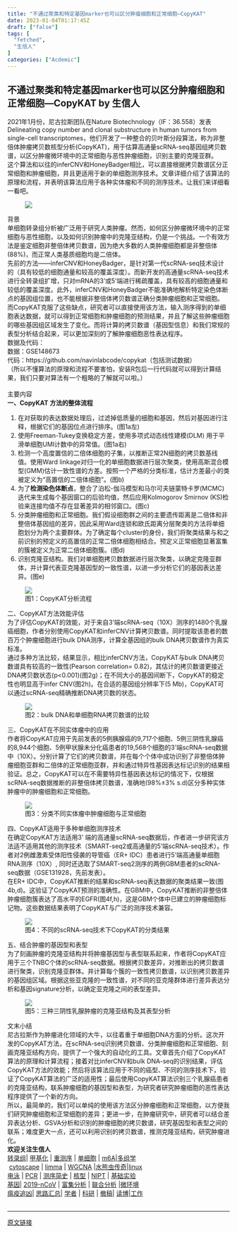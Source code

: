 ```yaml
---
title: "不通过聚类和特定基因marker也可以区分肿瘤细胞和正常细胞—CopyKAT"
date: 2023-01-04T01:17:45Z
draft: ["false"]
tags: [
  "fetched",
  "生信人"
]
categories: ["Acdemic"]
---
```

不通过聚类和特定基因marker也可以区分肿瘤细胞和正常细胞—CopyKAT by 生信人
------
<div><section><span>2021年1月份，尼古拉斯团队在Nature Biotechnology（IF：36.558）发表Delineating copy number and clonal substructure in human tumors from single-cell transcriptomes，他们开发了一种整合的贝叶斯分段算法，称为非整倍体肿瘤拷贝数核型分析(CopyKAT)，用于估算高通量scRNA-seq基因组拷贝数谱，<span>以区分肿瘤微环境中的正常细胞与恶性肿瘤细胞</span>，识别主要的克隆亚群。</span></section><section><span>这个算法和以往的inferCNV和HoneyBadger相比，可以直接根据拷贝数谱区分正常细胞和肿瘤细胞，并且更适用于新的单细胞测序技术。文章详细介绍了该算法的原理和流程，并表明该算法应用于各种实体瘤和不同的测序技术。让我们来详细看一看吧。</span></section><figure><img data-ratio="0.3830673143650243" data-src="https://mmbiz.qpic.cn/mmbiz_jpg/N3X4LBoaQjWy7ZwIgltjiaaXXicRZPQJWv3lYq2jj6HwaJbpkxOMOHRrV9qGxOw3mDqJay7fWpRBpxSOlnvbd1Ig/640?wx_fmt=jpeg" data-type="jpeg" data-w="1441" src="https://mmbiz.qpic.cn/mmbiz_jpg/N3X4LBoaQjWy7ZwIgltjiaaXXicRZPQJWv3lYq2jj6HwaJbpkxOMOHRrV9qGxOw3mDqJay7fWpRBpxSOlnvbd1Ig/640?wx_fmt=jpeg"></figure><section><span>背景</span></section><section><span>单细胞转录组分析被广泛用于研究人类肿瘤。然而，如何区分肿瘤微环境中的正常细胞与恶性细胞，以及如何识别肿瘤中的克隆亚结构，仍是一个挑战。一个有效方法是鉴定细胞非整倍体拷贝数谱，因为绝大多数的人类肿瘤细胞都是非整倍体(88%)，而正常人类基质细胞均是二倍体。</span></section><section><span>先前的方法——<span>inferCNV</span>和<span>HoneyBadger</span>，是针对第一代scRNA-seq技术设计的（具有较低的细胞通量和较高的覆盖深度）。而新开发的高通量scRNA-seq技术进行全转录组扩增，只对mRNA的3’或5’端进行稀疏覆盖，具有较高的细胞通量和较低的覆盖深度。此外，inferCNV和HoneyBadger不能准确地解析特定染色体断点的基因组位置，也不能根据非整倍体拷贝数谱正确分类肿瘤细胞和正常细胞。</span></section><section><span>而CopyKAT克服了这些缺点，研究者可以直接使用该方法，输入测序得到的单细胞表达数据，<span>就可以得到正常细胞和肿瘤细胞的预测结果，</span>并且了解这些肿瘤细胞的哪些基因组区域发生了变化。而将计算的拷贝数谱（基因型信息）和我们常规的表型分析结合起来，可以更加深刻的了解肿瘤细胞恶性表达程序。</span></section><section><span>数据及代码：</span></section><section><span>数据：<span>GSE148673</span></span></section><section><span>代码：<span>https://github.com/navinlabcode/copykat</span>（包括测试数据）</span></section><section><span>（所以不懂算法的原理和流程不要害怕，安装R包后一行代码就可以得到计算结果，我们只要对算法有一个粗略的了解就可以啦。）</span></section><section><span> </span></section><section><span>主要内容</span></section><section><strong><span>一、CopyKAT 方法的整体流程</span></strong><span></span></section><ol><li><section><span>在对获取的表达数据处理后，过滤掉低质量的细胞和基因，然后<span>对基因进行注释</span>，根据它们的基因位点进行排序。(图1a左)</span></section></li><li><section><span>使用Freeman-Tukey变换稳定方差，使用多项式动态线性建模(DLM) 用于平滑单细胞UMI计数中的异常值。(图1a右)</span></section></li><li><section><span><span>检测一个高度置信的二倍体细胞的子集</span>，以推断正常2N细胞的拷贝数基线值。使用Ward linkage对归一化的单细胞数据进行层次聚类，使用高斯混合模型(GMM)估计一致性谱的方差。按照一个严格的分类标准，估计方差最小的类被定义为“高置信的二倍体细胞”。(图b)</span></section></li><li><section><span>为了<strong>检测染色体断点</strong>，整合了泊松-伽马模型和马尔可夫链蒙特卡罗(MCMC)迭代来生成每个基因窗口的后验均值，然后应用Kolmogorov Smirnov (KS)检验来连接均值不存在显著差异的相邻窗口。(图c)</span></section></li><li><section><span><span>分类肿瘤细胞和正常细胞</span>。我们假设细胞群之间的主要遗传距离是二倍体和非整倍体基因组的差异，因此采用Ward连锁和欧氏距离分层聚类的方法将单细胞划分为两个主要群体。为了确定每个cluster的身份，我们将聚类结果与和之前识别的预定义的高置信的正常二倍体细胞相结合。预定义正常细胞显著富集的簇被定义为正常二倍体细胞簇。(图d)</span></section></li><li><section><span><span>识别克隆亚结构。</span>我们对单细胞拷贝数数据进行层次聚类，以确定克隆亚群体，并计算代表亚克隆基因型的一致性谱，以进一步分析它们的基因表达差异。(图e)</span></section></li></ol><figure><img data-ratio="0.6322020520915549" data-src="https://mmbiz.qpic.cn/mmbiz_jpg/N3X4LBoaQjWy7ZwIgltjiaaXXicRZPQJWvJqN0sv6tF17Xicg5ZGLlsbeciaX9mQ3FvEaSudD4wvRSLhNjaYdIV4iaw/640?wx_fmt=jpeg" data-type="jpeg" data-w="1267" src="https://mmbiz.qpic.cn/mmbiz_jpg/N3X4LBoaQjWy7ZwIgltjiaaXXicRZPQJWvJqN0sv6tF17Xicg5ZGLlsbeciaX9mQ3FvEaSudD4wvRSLhNjaYdIV4iaw/640?wx_fmt=jpeg"><section><span>图1：CopyKAT分析流程</span></section></figure><section><span>二、CopyKAT方法效能评估</span></section><section><span>为了评估CopyKAT的效能，对于来自3’端scRNA-seq（10X）测序的1480个乳腺癌细胞，作者分别使用CopyKAT和inferCNV计算拷贝数谱。同时提取该患者的数百万个肿瘤细胞进行bulk DNA测序，计算全基因组的bulk DNA拷贝数谱作为真实标准。</span></section><section><span>通过多种方法比较，结果显示，相比inferCNV方法，CopyKAT与bulk DNA拷贝数谱具有较高的一致性(Pearson correlation= 0.82)，其估计的拷贝数谱更接近DNA拷贝数状态(p&lt;0.001)(图2g)；在不同大小的基因间断下，CopyKAT的稳定性也明显高于infer CNV(图2h)。在合适的基因组分辨率下(5 Mb)，CopyKAT可以通过scRNA-seq精确推断DNA拷贝数的状态。</span></section><figure><img data-ratio="0.7788990825688074" data-src="https://mmbiz.qpic.cn/mmbiz_jpg/N3X4LBoaQjWy7ZwIgltjiaaXXicRZPQJWv40PRAcRswzcKMfuDoKklKg4V6yCnfiaF3u9icuffS4VIwIo4SoMkdCbg/640?wx_fmt=jpeg" data-type="jpeg" data-w="1090" src="https://mmbiz.qpic.cn/mmbiz_jpg/N3X4LBoaQjWy7ZwIgltjiaaXXicRZPQJWv40PRAcRswzcKMfuDoKklKg4V6yCnfiaF3u9icuffS4VIwIo4SoMkdCbg/640?wx_fmt=jpeg"><section><span>图2：bulk DNA和单细胞RNA拷贝数谱的比较</span></section></figure><section><span>三、CopyKAT在不同实体瘤中的应用</span></section><section><span>作者将CopyKAT应用于先前发表的5例胰腺癌的9,717个细胞、5例三阴性乳腺癌的8,944个细胞、5例甲状腺未分化癌患者的19,568个细胞的3’端scRNA-seq数据中（10X）。分别计算了它们的拷贝数谱，并在每个个体中成功识别了非整倍体肿瘤细胞亚群和二倍体的正常细胞亚群，并和通过特异性基因表达标记识别的结果相验证。总之，CopyKAT可以在不需要特异性基因表达标记的情况下，仅根据scRNA-seq数据推断的非整倍体拷贝数谱，准确地(98%±3% s.d)区分多种实体肿瘤中的肿瘤细胞和正常细胞。</span></section><figure><img data-ratio="1.228004956629492" data-src="https://mmbiz.qpic.cn/mmbiz_jpg/N3X4LBoaQjWy7ZwIgltjiaaXXicRZPQJWv1llMG3DZgwNFhmicmHOr2v8CEicJRlI9HHPcCGqra8hAPbWaQQCaOOiaw/640?wx_fmt=jpeg" data-type="jpeg" data-w="807" src="https://mmbiz.qpic.cn/mmbiz_jpg/N3X4LBoaQjWy7ZwIgltjiaaXXicRZPQJWv1llMG3DZgwNFhmicmHOr2v8CEicJRlI9HHPcCGqra8hAPbWaQQCaOOiaw/640?wx_fmt=jpeg"><section><span>图3：分类不同实体瘤中肿瘤细胞与正常细胞</span></section></figure><section><span>四、CopyKAT适用于多种单细胞测序技术</span></section><section><span>在确定CopyKAT方法适用3’ 端的高通量scRNA-seq数据后，作者进一步研究该方法适不适用其他的测序技术（SMART-seq2或高通量的5’端scRNA-seq技术）。作者对2例雌激素受体阳性侵袭的导管癌（ER+ IDC）患者进行5’端高通量单细胞RNA测序（10X）, 同时还选取了SMART-seq2测序的两例GBM患者的scRNA-seq数据（GSE131928，先前发表）。</span></section><section><span>在ER+ IDC中，CopyKAT推断的结果和scRNA-seq表达数据的聚类结果一致(图4b,d)。这验证了CopyKAT预测的准确性。在GBM中，CopyKAT推断的非整倍体肿瘤细胞簇表达了高水平的EGFR(图4f,h)，这是GBM个体中已建立的肿瘤细胞标记物。这些数据结果表明了CopyKAT与广泛的测序技术兼容。</span></section><figure><img data-ratio="1.2066590126291619" data-src="https://mmbiz.qpic.cn/mmbiz_jpg/N3X4LBoaQjWy7ZwIgltjiaaXXicRZPQJWvgNNQc2DmMNmD6onYeks927a2UtD0ZlIUS62UX8rFPOxzEZ9AmlVyJg/640?wx_fmt=jpeg" data-type="jpeg" data-w="871" src="https://mmbiz.qpic.cn/mmbiz_jpg/N3X4LBoaQjWy7ZwIgltjiaaXXicRZPQJWvgNNQc2DmMNmD6onYeks927a2UtD0ZlIUS62UX8rFPOxzEZ9AmlVyJg/640?wx_fmt=jpeg"><section><span>图4：不同的scRNA-seq技术下CopyKAT的分类结果</span></section></figure><section><span>五、结合肿瘤的基因型和表型</span></section><section><span>为了刻画肿瘤的克隆亚结构并将肿瘤基因型与表型联系起来，作者将CopyKAT应用于三个TNBC个体的scRNA-seq数据。根据拷贝数差异，对推断出的拷贝数谱进行聚类，识别克隆亚群体。并计算每个簇的一致性拷贝数谱，以识别拷贝数差异的基因组区域。根据这些亚克隆的一致性谱，对不同的亚克隆群体进行<span>差异表达分析和基因signature分析</span>，以确定亚克隆之间的表型差异。</span></section><figure><img data-ratio="1.3298153034300793" data-src="https://mmbiz.qpic.cn/mmbiz_jpg/N3X4LBoaQjWy7ZwIgltjiaaXXicRZPQJWvhrVickiaTo2rnagAwibZ7KVk5J9Bax1sOflKYu3935r0ZJOjk0JUMhWMA/640?wx_fmt=jpeg" data-type="jpeg" data-w="758" src="https://mmbiz.qpic.cn/mmbiz_jpg/N3X4LBoaQjWy7ZwIgltjiaaXXicRZPQJWvhrVickiaTo2rnagAwibZ7KVk5J9Bax1sOflKYu3935r0ZJOjk0JUMhWMA/640?wx_fmt=jpeg"><section><span>图5：三种三阴性乳腺肿瘤的克隆亚结构及其表型分析</span></section></figure><section><span>文末小结</span></section><section><span>尼古拉斯作为肿瘤进化领域的大牛，以往着重于单细胞DNA方面的分析。这次开发的CopyKAT方法，在scRNA-seq识别拷贝数谱、分类肿瘤细胞和正常细胞、刻画克隆亚结构方向，提供了一个强大的自动化的工具。文章首先介绍了CopyKAT算法的原理和计算流程；接着对比inferCNV和bulk DNA-seq的识别结果，评估CopyKAT方法的效能；然后将该算法应用于不同的癌型、不同的测序技术下，验证了CopyKAT算法的广泛的适用性；最后使用CopyKAT算法识别三个乳腺癌患者的克隆亚结构，联系肿瘤细胞的基因型和表型，为研究者研究肿瘤细胞的恶性表达程序提供了一个新的方向。</span></section><section><span>所以，最简单的，我们可以单纯的使用该方法区分肿瘤细胞和正常细胞，以方便我们研究肿瘤细胞和正常细胞的差异；更进一步，在肿瘤研究中，研究者可以结合差异表达分析、GSVA分析和识别的肿瘤细胞的拷贝数谱，研究基因型和表型之间的联系；难度更大一点，还可以利用识别的拷贝数谱，推测克隆亚结构，研究肿瘤进化。</span></section><section><span><strong>欢迎关注生信人</strong></span><br></section><section><a target="_blank" href="http://mp.weixin.qq.com/s?__biz=MzA5NjU5NjQ4MA==&amp;mid=2651163683&amp;idx=2&amp;sn=094f4488cb77bba92dadf9ca6896fd9f&amp;chksm=8b5c8b4cbc2b025ae454616b0b0955ef3234ef8d692932189d9e23fe165f509da98989577dae&amp;scene=21#wechat_redirect" data-itemshowtype="0" data-linktype="2" wah-hotarea="click" hasload="1">转录组</a><span>| </span><a target="_blank" href="http://mp.weixin.qq.com/s?__biz=MzA5NjU5NjQ4MA==&amp;mid=2651158314&amp;idx=1&amp;sn=60d05d6e4b8b1918154fa03050aeabff&amp;chksm=8b5c7045bc2bf9534e8f786e1506b9a76bbebd6432861cf5cc59acda8405c0e67798362fd3b2&amp;scene=21#wechat_redirect" data-itemshowtype="0" data-linktype="2" wah-hotarea="click" hasload="1">甲基化</a><span> | </span><a target="_blank" href="http://mp.weixin.qq.com/s?__biz=MzA5NjU5NjQ4MA==&amp;mid=2651158045&amp;idx=1&amp;sn=1a7a69b68db0e8b698898ee8e0f9dcae&amp;chksm=8b5c7172bc2bf864737f980cc6e681bd19442119f80cebd0815d9d12cb0b01248725f2a78c1e&amp;scene=21#wechat_redirect" data-itemshowtype="0" data-linktype="2" wah-hotarea="click" hasload="1">重测序</a><span> | </span><a target="_blank" href="http://mp.weixin.qq.com/s?__biz=MzA5NjU5NjQ4MA==&amp;mid=2651159299&amp;idx=1&amp;sn=48282d29b05a10aec4914e9dd5b43892&amp;chksm=8b5c7c6cbc2bf57a8bc884f9eda26a67ea7a6a1e227460885b34b811d8733316efd7ccd25abe&amp;scene=21#wechat_redirect" data-itemshowtype="0" data-linktype="2" wah-hotarea="click" hasload="1">单细胞</a><span> | </span><a target="_blank" href="http://mp.weixin.qq.com/s?__biz=MzA5NjU5NjQ4MA==&amp;mid=2651173293&amp;idx=1&amp;sn=049a0e9b3812342136986f6210d4312a&amp;chksm=8b5cb6c2bc2b3fd4404c6fd622e5772d6a6d8d3d99aa33d0aa170c605a07e615f696a5d2257b&amp;scene=21#wechat_redirect" data-itemshowtype="0" data-linktype="2" wah-hotarea="click" hasload="1">m6A</a><span>|</span><a target="_blank" href="http://mp.weixin.qq.com/s?__biz=MzA5NjU5NjQ4MA==&amp;mid=2651177286&amp;idx=1&amp;sn=e7b09379c0cd3b494c35e781aaeade34&amp;chksm=8b5cc629bc2b4f3f635b12db83ebd843e994c3f56fdf821fbe591503d5c313c8583372088255&amp;scene=21#wechat_redirect" data-itemshowtype="11" data-linktype="2" wah-hotarea="click" hasload="1">多组学</a><span> </span></section><section><span> </span><a target="_blank" href="http://mp.weixin.qq.com/s?__biz=MzA5NjU5NjQ4MA==&amp;mid=2651156987&amp;idx=1&amp;sn=d5a2361ad6374f8c22c494a73d4dadba&amp;chksm=8b5c7694bc2bff827ab42289b68b02c195cf0d2d21b4e8340891cdfb3aebe1a8e9033282a550&amp;scene=21#wechat_redirect" data-itemshowtype="0" data-linktype="2" wah-hotarea="click" hasload="1">cytoscape</a><span> | </span><a target="_blank" href="http://mp.weixin.qq.com/s?__biz=MzA5NjU5NjQ4MA==&amp;mid=2651162049&amp;idx=1&amp;sn=525e32e30d23c81903baad3dd8aa45b2&amp;chksm=8b5c82aebc2b0bb89f5b7b004d93472ba1325aa8208f73896ab0cb8f0eaa8a55a234c6e1e235&amp;scene=21#wechat_redirect" data-itemshowtype="0" data-linktype="2" wah-hotarea="click" hasload="1">limma</a><span> | </span><a target="_blank" href="http://mp.weixin.qq.com/s?__biz=MzA5NjU5NjQ4MA==&amp;mid=2651163367&amp;idx=1&amp;sn=233d4f988fae7f47c8f8c523fc39d04e&amp;chksm=8b5c8d88bc2b049e300c9c529c290c15ecbc9011ec53f4b60f01dbcc52f8c5aee8e7df04ee25&amp;scene=21#wechat_redirect" data-itemshowtype="0" data-linktype="2" wah-hotarea="click" hasload="1">WGCNA</a><span> |</span><a target="_blank" href="http://mp.weixin.qq.com/s?__biz=MzA5NjU5NjQ4MA==&amp;mid=2651159166&amp;idx=1&amp;sn=7a4a00c12171ef583f774f423da89d7b&amp;chksm=8b5c7d11bc2bf4077e4b83961a5d1d1f5cc63052f414fa3cd0d1d3fc010d777ae903ed000140&amp;scene=21#wechat_redirect" data-itemshowtype="0" data-linktype="2" wah-hotarea="click" hasload="1">水熊虫传奇</a><span>|</span><a target="_blank" href="http://mp.weixin.qq.com/s?__biz=MzA5NjU5NjQ4MA==&amp;mid=2651155730&amp;idx=1&amp;sn=8c4ceec65de5ce03cbe603138bd49384&amp;chksm=8b5c6a7dbc2be36b0764615880b8b3fce96e64b8b288d37e7f3a518c1635c268963519a45d48&amp;scene=21#wechat_redirect" data-itemshowtype="0" data-linktype="2" wah-hotarea="click" hasload="1">linux</a></section><section><a target="_blank" href="http://mp.weixin.qq.com/s?__biz=MzA5NjU5NjQ4MA==&amp;mid=2651154420&amp;idx=1&amp;sn=2789dd9992a1f0c0dc47d5cffa22be4a&amp;chksm=8b5c609bbc2be98dc1a4001160df6bc02a761339898aea958b446dbc9f753ba74e7ff787c488&amp;scene=21#wechat_redirect" data-itemshowtype="0" data-linktype="2" wah-hotarea="click" hasload="1">电泳</a><span> | </span><a target="_blank" href="http://mp.weixin.qq.com/s?__biz=MzA5NjU5NjQ4MA==&amp;mid=2651155843&amp;idx=1&amp;sn=e94ed4f9e6a714ba027f7346bdf0825e&amp;chksm=8b5c6aecbc2be3fafd151fc21017a2f0a7742166313d91ff0700d1e58690ed3df242cb2cbf5d&amp;scene=21#wechat_redirect" data-itemshowtype="0" data-linktype="2" wah-hotarea="click" hasload="1">PCR</a><span> | </span><a target="_blank" href="http://mp.weixin.qq.com/s?__biz=MzA5NjU5NjQ4MA==&amp;mid=2651156446&amp;idx=1&amp;sn=1b327d6576f3363597b7400a9475d82b&amp;chksm=8b5c68b1bc2be1a7cbe8d65926baf790dc71d5fcc09b302f20cc5d838c2a8cad9371a50e0e6a&amp;scene=21#wechat_redirect" data-itemshowtype="0" data-linktype="2" wah-hotarea="click" hasload="1">测序简史</a><span> | </span><a target="_blank" href="http://mp.weixin.qq.com/s?__biz=MzA5NjU5NjQ4MA==&amp;mid=2651160219&amp;idx=1&amp;sn=d6cc823f8222b154e15f3666995ac04e&amp;chksm=8b5c79f4bc2bf0e25a69d294e16536ec3f0eece426cad8277b2a3fa5b56c987ff41530946fbb&amp;scene=21#wechat_redirect" data-itemshowtype="0" data-linktype="2" wah-hotarea="click" hasload="1">核型</a><span> | </span><a target="_blank" href="http://mp.weixin.qq.com/s?__biz=MzA5NjU5NjQ4MA==&amp;mid=2651161173&amp;idx=2&amp;sn=59b182d30d3b932b11741eaa778f0e36&amp;chksm=8b5c853abc2b0c2c6f98a5c0b4c3cd8e3394a4865c0ced03ac55b7e56b33d582405477eeb605&amp;scene=21#wechat_redirect" data-itemshowtype="0" data-linktype="2" wah-hotarea="click" hasload="1">NIPT</a><span> | </span><a target="_blank" href="http://mp.weixin.qq.com/s?__biz=MzA5NjU5NjQ4MA==&amp;mid=2651156464&amp;idx=1&amp;sn=79040d63ef869cf8f603b5d824ab2a92&amp;chksm=8b5c689fbc2be18929d1f533e5ecbf9d7a22e52c2429a3c4d4ba1222eb0615aab941f0896610&amp;scene=21#wechat_redirect" data-itemshowtype="0" data-linktype="2" wah-hotarea="click" hasload="1">基础实验</a><span> </span></section><section><a target="_blank" href="http://mp.weixin.qq.com/s?__biz=MzA5NjU5NjQ4MA==&amp;mid=2651159413&amp;idx=1&amp;sn=c19c676f0b705121b7a426d1dd11ce6f&amp;chksm=8b5c7c1abc2bf50cb796cc084b890cb0b81b0340e0092d48e57972f0e26f18b45176e1cb80f7&amp;scene=21#wechat_redirect" data-itemshowtype="0" data-linktype="2" wah-hotarea="click" hasload="1">基因</a><span>| </span><a target="_blank" href="http://mp.weixin.qq.com/s?__biz=MzA5NjU5NjQ4MA==&amp;mid=2651166807&amp;idx=1&amp;sn=9120832362be4a4ea5486cbe85b2fe85&amp;chksm=8b5c9f38bc2b162e220f42104781ff6eadc6cc367d299a87691c88fe9f2eb39361061f8d6f33&amp;scene=21#wechat_redirect" data-itemshowtype="0" data-linktype="2" wah-hotarea="click" hasload="1">2019-nCoV</a><span> | </span><a target="_blank" href="http://mp.weixin.qq.com/s?__biz=MzA5NjU5NjQ4MA==&amp;mid=2651158654&amp;idx=1&amp;sn=9e1928c34472cdc6cd19d6bc36e93dca&amp;chksm=8b5c7f11bc2bf607836411ef5bbdaa17ffa2d0759e72068f95e0b718a01e809aa5f4e57045ab&amp;scene=21#wechat_redirect" data-itemshowtype="0" data-linktype="2" wah-hotarea="click" hasload="1">富集分析</a><span> | </span><a target="_blank" href="http://mp.weixin.qq.com/s?__biz=MzA5NjU5NjQ4MA==&amp;mid=2651163965&amp;idx=1&amp;sn=728ff3e7744ecd7a3f020fe553c36483&amp;chksm=8b5c8a52bc2b0344f5a5922aadb6dc1cf0183d9957ac1618e5c6834664d2f2c9589574a4f27f&amp;scene=21#wechat_redirect" data-itemshowtype="0" data-linktype="2" wah-hotarea="click" hasload="1">联合分析</a><span> |</span><a target="_blank" href="http://mp.weixin.qq.com/s?__biz=MzA5NjU5NjQ4MA==&amp;mid=2651166101&amp;idx=1&amp;sn=b2438fc367c30caadd6f4263c8dbe272&amp;chksm=8b5c92fabc2b1becefd927912a5d5f9109ec068ada153b2c206a31e084588d3ff81993506bf7&amp;scene=21#wechat_redirect" data-itemshowtype="0" data-linktype="2" wah-hotarea="click" hasload="1">微环境</a><span> </span></section><section><a target="_blank" href="http://mp.weixin.qq.com/s?__biz=MzA5NjU5NjQ4MA==&amp;mid=2651167001&amp;idx=1&amp;sn=20298e598e2a947f7444b8ccf358d3ea&amp;chksm=8b5c9e76bc2b1760048b2bea2a8804cae9a370e90cbc898142a656001edc14dcd28ac17fc1ae&amp;scene=21#wechat_redirect" data-itemshowtype="0" data-linktype="2" wah-hotarea="click" hasload="1">瘟疫追凶</a><span>| </span><a target="_blank" href="http://mp.weixin.qq.com/s?__biz=MzA5NjU5NjQ4MA==&amp;mid=2651177605&amp;idx=1&amp;sn=dcbc994cdc01a89ed5bbf9850e418970&amp;chksm=8b5cc5eabc2b4cfc93766fb7fb4fe0e3a4d93814f397a340b29311c49032b5294f23d12e9846&amp;scene=21#wechat_redirect" data-itemshowtype="0" data-linktype="2" wah-hotarea="click" hasload="1">思路汇总</a><span><span>| </span><span><a target="_blank" href="http://mp.weixin.qq.com/s?__biz=MzA5NjU5NjQ4MA==&amp;mid=2651162157&amp;idx=1&amp;sn=e70aab0e9c9ba323e54846921cf3faea&amp;chksm=8b5c8142bc2b08546f940dd70e8cd12b796cbba33bdc8d5d41fbd7c36ef632f60e5897e245cb&amp;scene=21#wechat_redirect" data-itemshowtype="0" data-linktype="2" wah-hotarea="click" hasload="1">学者</a> </span><span>| </span></span><a target="_blank" href="http://mp.weixin.qq.com/s?__biz=MzA5NjU5NjQ4MA==&amp;mid=2651159598&amp;idx=1&amp;sn=7576c2be132a46c717a3ff265aef2d20&amp;chksm=8b5c7b41bc2bf2578d9779060e3b1e6aaf8959d1d575d43907595504ac95e632ef2d190ebe8b&amp;scene=21#wechat_redirect" data-itemshowtype="0" data-linktype="2" wah-hotarea="click" hasload="1">科研</a><span> | </span><a target="_blank" href="http://mp.weixin.qq.com/s?__biz=MzA5NjU5NjQ4MA==&amp;mid=2651160652&amp;idx=1&amp;sn=a717f005dbb346d4d32817ced364e8a8&amp;chksm=8b5c8723bc2b0e35772285151241b715697ed9424392f0c0c85d5b18abeb695d32e177dec1d4&amp;scene=21#wechat_redirect" data-itemshowtype="0" data-linktype="2" wah-hotarea="click" hasload="1">撤稿</a><span>| </span><a target="_blank" href="http://mp.weixin.qq.com/s?__biz=MzA5NjU5NjQ4MA==&amp;mid=2651159974&amp;idx=1&amp;sn=832d338e3502d94841894bb21da8bebc&amp;chksm=8b5c7ac9bc2bf3df95168ecec1a1e05012c359adf34254ddea1a0e5ea6d60a680e7f56c514a8&amp;scene=21#wechat_redirect" data-itemshowtype="0" data-linktype="2" wah-hotarea="click" hasload="1">读博</a><span>|</span><a target="_blank" href="http://mp.weixin.qq.com/s?__biz=MzA5NjU5NjQ4MA==&amp;mid=2651160446&amp;idx=1&amp;sn=7dcd96f7e66226d01816f2915b60d957&amp;chksm=8b5c7811bc2bf10787de94ea30cdb5cb2c74b1eb9f41a9dc2746a70d16abdb09de5b16c63591&amp;scene=21#wechat_redirect" data-itemshowtype="0" data-linktype="2" wah-hotarea="click" hasload="1"><span>工作</span></a></section><section><mpprofile data-pluginname="mpprofile" data-id="MzA5NjU5NjQ4MA==" data-headimg="http://mmbiz.qpic.cn/mmbiz_png/N3X4LBoaQjXx9AaerbA2B1eY8JIqYKic9yxkz7azKIiamGsSMalj5x4umu17g1juZGJP1gX70Bic2ibtQF1pibaxcag/0?wx_fmt=png" data-nickname="生信人" data-alias="biosxr" data-signature="共同学习生物信息学知识，共同探究生物奥秘。" data-from="0"></mpprofile></section><section><br></section></div>  
<hr>
<a href="https://mp.weixin.qq.com/s/-AzxUP3PrstSfbRa28rgnQ",target="_blank" rel="noopener noreferrer">原文链接</a>
